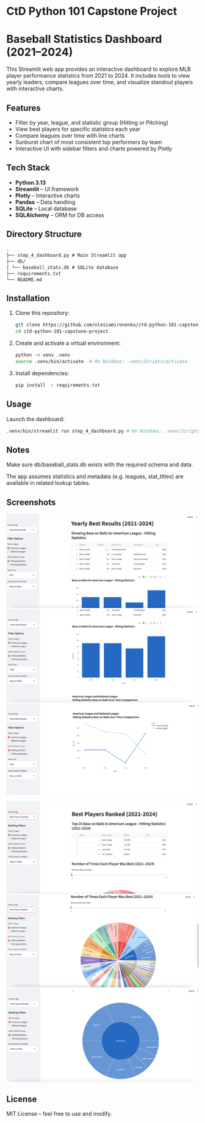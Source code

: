 # CtD Python 101 Capstone Project
# Baseball Statistics Dashboard (2021–2024)

This Streamlit web app provides an interactive dashboard to explore MLB player performance statistics from 2021 to 2024. It includes tools to view yearly leaders, compare leagues over time, and visualize standout players with interactive charts.

## Features

- Filter by year, league, and statistic group (Hitting or Pitching)
- View best players for specific statistics each year
- Compare leagues over time with line charts
- Sunburst chart of most consistent top performers by team
- Interactive UI with sidebar filters and charts powered by Plotly

## Tech Stack

- **Python 3.13**
- **Streamlit** – UI framework
- **Plotly** – Interactive charts
- **Pandas** – Data handling
- **SQLite** – Local database
- **SQLAlchemy** – ORM for DB access

## Directory Structure
    .
    ├── step_4_dashboard.py # Main Streamlit app
    ├── db/
    │ └── baseball_stats.db # SQLite database
    ├── requirements.txt
    └── README.md

## Installation

1. Clone this repository:
    ```bash
    git clone https://github.com/olesiamironenko/ctd-python-101-capstone-project.git
    cd ctd-python-101-capstone-project
    ```

2. Create and activate a virtual environment:
    ```bash
    python -m venv .venv
    source .venv/bin/activate  # On Windows: .venv\Scripts\activate
    ```

3. Install dependencies:
    ```bash
    pip install -r requirements.txt
    ```

## Usage

Launch the dashboard:

```bash
.venv/bin/streamlit run step_4_dashboard.py # On Windows: .venv\Scripts\streamlit run step_4_dashboard.py
```

## Notes
Make sure db/baseball_stats.db exists with the required schema and data.

The app assumes statistics and metadata (e.g. leagues, stat_titles) are available in related lookup tables.

## Screenshots
![Dashboard Overview: Yearly Best Results](screenshots/dahsboard_yearly_best_results_1.png)
![Dashboard Overview: Yearly Best Results](screenshots/dahsboard_yearly_best_results_2.png)
![Dashboard Overview: Yearly Best Results](screenshots/dahsboard_yearly_best_results_3.png)

![Dashboard Overview: Best Players](screenshots/dahsboard_best_players_1.png)
![Dashboard Overview: Best Players](screenshots/dahsboard_best_players_2.png)
![Dashboard Overview: Best Players](screenshots/dahsboard_best_players_3.png)

## License
MIT License – feel free to use and modify.
